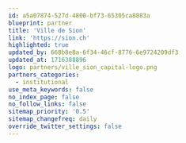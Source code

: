 ```yaml
---
id: a5a07874-527d-4800-bf73-65305ca8083a
blueprint: partner
title: 'Ville de Sion'
link: 'https://sion.ch'
highlighted: true
updated_by: 668b8e8a-6f34-46cf-8776-6e9724209df3
updated_at: 1716388896
logo: partners/ville_sion_capital-logo.png
partners_categories:
  - institutional
use_meta_keywords: false
no_index_page: false
no_follow_links: false
sitemap_priority: '0.5'
sitemap_changefreq: daily
override_twitter_settings: false
---
```

